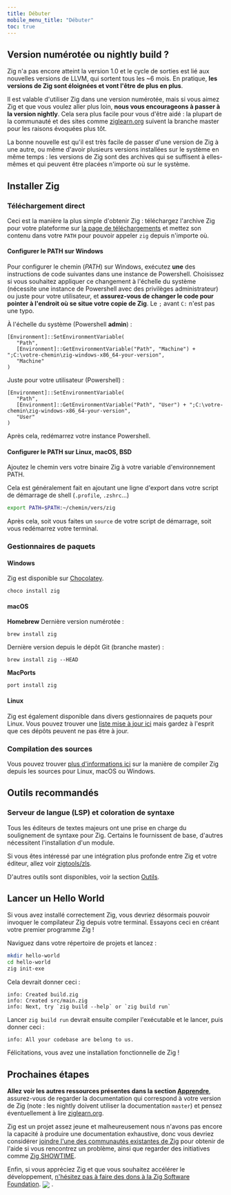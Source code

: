 ```yaml
---
title: Débuter
mobile_menu_title: "Débuter"
toc: true
---
```



## Version numérotée ou nightly build ?
Zig n'a pas encore atteint la version 1.0 et le cycle de sorties est lié aux nouvelles versions de LLVM, qui sortent tous les ~6 mois.
En pratique, **les versions de Zig sont éloignées et vont l'être de plus en plus**.

Il est valable d'utiliser Zig dans une version numérotée, mais si vous aimez Zig et que vous voulez aller plus loin, **nous vous encourageons à passer à la version nightly**.
Cela sera plus facile pour vous d'être aidé : la plupart de la communauté et des sites comme [ziglearn.org](https://ziglearn.org) suivent la branche master pour les raisons évoquées plus tôt.

La bonne nouvelle est qu'il est très facile de passer d'une version de Zig à une autre, ou même d'avoir plusieurs versions installées sur le système en même temps : les versions de Zig sont des archives qui se suffisent à elles-mêmes et qui peuvent être placées n'importe où sur le système.


## Installer Zig
### Téléchargement direct
Ceci est la manière la plus simple d'obtenir Zig : téléchargez l'archive Zig pour votre plateforme sur [la page de téléchargements](/download) et mettez son contenu dans votre `PATH` pour pouvoir appeler `zig` depuis n'importe où.

#### Configurer le PATH sur Windows
Pour configurer le chemin (*PATH*) sur Windows, exécutez **une** des instructions de code suivantes dans une instance de Powershell.
Choisissez si vous souhaitez appliquer ce changement à l'échelle du système (nécessite une instance de Powershell avec des privilèges administrateur) ou juste pour votre utilisateur, et **assurez-vous de changer le code pour pointer à l'endroit où se situe votre copie de Zig**.
Le `;` avant `C:` n'est pas une typo.

À l'échelle du système (Powershell **admin**) :
```
[Environment]::SetEnvironmentVariable(
   "Path",
   [Environment]::GetEnvironmentVariable("Path", "Machine") + ";C:\votre-chemin\zig-windows-x86_64-your-version",
   "Machine"
)
```

Juste pour votre utilisateur (Powershell) :
```
[Environment]::SetEnvironmentVariable(
   "Path",
   [Environment]::GetEnvironmentVariable("Path", "User") + ";C:\votre-chemin\zig-windows-x86_64-your-version",
   "User"
)
```
Après cela, redémarrez votre instance Powershell.

#### Configurer le PATH sur Linux, macOS, BSD
Ajoutez le chemin vers votre binaire Zig à votre variable d'environnement PATH.

Cela est généralement fait en ajoutant une ligne d'export dans votre script de démarrage de shell (`.profile`, `.zshrc`…)
```bash
export PATH=$PATH:~/chemin/vers/zig
```
Après cela, soit vous faites un `source` de votre script de démarrage, soit vous redémarrez votre terminal.



### Gestionnaires de paquets
#### Windows
Zig est disponible sur [Chocolatey](https://chocolatey.org/packages/zig).
```
choco install zig
```

#### macOS

**Homebrew**
Dernière version numérotée :
```
brew install zig
```

Dernière version depuis le dépôt Git (branche master) :
```
brew install zig --HEAD
```

**MacPorts**
```
port install zig
```
#### Linux
Zig est également disponible dans divers gestionnaires de paquets pour Linux.
Vous pouvez trouver une [liste mise à jour ici](https://github.com/ziglang/zig/wiki/Install-Zig-from-a-Package-Manager) mais gardez à l'esprit que ces dépôts peuvent ne pas être à jour.

### Compilation des sources
Vous pouvez trouver [plus d'informations ici](https://github.com/ziglang/zig/wiki/Building-Zig-From-Source) sur la manière de compiler Zig depuis les sources pour Linux, macOS ou Windows.

## Outils recommandés
### Serveur de langue (LSP) et coloration de syntaxe
Tous les éditeurs de textes majeurs ont une prise en charge du soulignement de syntaxe pour Zig.
Certains le fournissent de base, d'autres nécessitent l'installation d'un module.

Si vous êtes intéressé par une intégration plus profonde entre Zig et votre éditeur, allez voir [zigtools/zls](https://github.com/zigtools/zls).

D'autres outils sont disponibles, voir la section [Outils](../tools/).

## Lancer un Hello World
Si vous avez installé correctement Zig, vous devriez désormais pouvoir invoquer le compilateur Zig depuis votre terminal.
Essayons ceci en créant votre premier programme Zig !

Naviguez dans votre répertoire de projets et lancez :
```bash
mkdir hello-world
cd hello-world
zig init-exe
```

Cela devrait donner ceci :
```
info: Created build.zig
info: Created src/main.zig
info: Next, try `zig build --help` or `zig build run`
```

Lancer `zig build run` devrait ensuite compiler l'exécutable et le lancer, puis donner ceci :
```
info: All your codebase are belong to us.
```

Félicitations, vous avez une installation fonctionnelle de Zig !

## Prochaines étapes
**Allez voir les autres ressources présentes dans la section [Apprendre](../)**, assurez-vous de regarder la documentation qui correspond à votre version de Zig (note : les nightly doivent utiliser la documentation `master`) et pensez éventuellement à lire [ziglearn.org](https://ziglearn.org).

Zig est un projet assez jeune et malheureusement nous n'avons pas encore la capacité à produire une documentation exhaustive, donc vous devriez considérer [joindre l'une des communautés existantes de Zig](https://github.com/ziglang/zig/wiki/Community) pour obtenir de l'aide si vous rencontrez un problème, ainsi que regarder des initiatives comme [Zig SHOWTIME](https://zig.show).

Enfin, si vous appréciez Zig et que vous souhaitez accélérer le développement, [n'hésitez pas à faire des dons à la Zig Software Foundation](../../zsf).
<img src="/heart.svg" style="vertical-align:middle; margin-right: 5px">.
